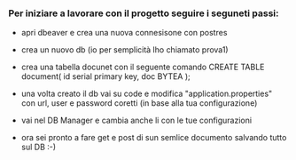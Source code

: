 ### Per iniziare a lavorare con il progetto seguire i seguneti passi:

- apri dbeaver e crea una nuova connesisone con postres
- crea un nuovo db (io per semplicità lho chiamato prova1)
- crea una tabella docunet con il seguente comando 
    CREATE TABLE document(
    id serial primary key,
    doc BYTEA
    );

- una volta creato il db vai su code e modifica "application.properties" con url, user e password coretti (in base alla tua configurazione)

- vai nel DB Manager e cambia anche li con le tue configurazioni
- ora sei pronto a fare get e post di sun semlice documento salvando tutto sul DB :-)
